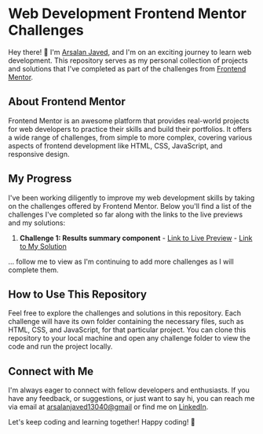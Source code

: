 # Web Development Frontend Mentor Challenges

Hey there! 👋 I'm [Arsalan Javed](https://linktr.ee/arsalanjaved), and I'm on an exciting journey to learn web development. This repository serves as my personal collection of projects and solutions that I've completed as part of the challenges from [Frontend Mentor](https://www.frontendmentor.io/).

## About Frontend Mentor

Frontend Mentor is an awesome platform that provides real-world projects for web developers to practice their skills and build their portfolios. It offers a wide range of challenges, from simple to more complex, covering various aspects of frontend development like HTML, CSS, JavaScript, and responsive design.

## My Progress

I've been working diligently to improve my web development skills by taking on the challenges offered by Frontend Mentor. Below you'll find a list of the challenges I've completed so far along with the links to the live previews and my solutions:

1. **Challenge 1: Results summary component** - [Link to Live Preview](https://results-summary-component-challenge.netlify.app/) - [Link to My Solution](https://github.com/Arsalan40/Front-end-Mentor-Challenges/tree/main/results-summary-component-main)

... follow me to view as I'm continuing to add more challenges as I will complete them.

## How to Use This Repository

Feel free to explore the challenges and solutions in this repository. Each challenge will have its own folder containing the necessary files, such as HTML, CSS, and JavaScript, for that particular project. You can clone this repository to your local machine and open any challenge folder to view the code and run the project locally.

## Connect with Me

I'm always eager to connect with fellow developers and enthusiasts. If you have any feedback, or suggestions, or just want to say hi, you can reach me via email at [arsalanjaved13040@gmail](mailto:arsalanjaved13040@gmail) or find me on [LinkedIn](https://www.linkedin.com/in/arsalan-javed40).

Let's keep coding and learning together! Happy coding! 🚀
